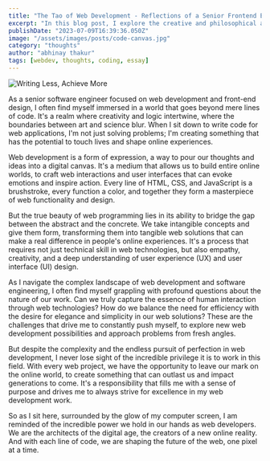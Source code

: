 ```yaml
---
title: "The Tao of Web Development - Reflections of a Senior Frontend Engineer"
excerpt: "In this blog post, I explore the creative and philosophical aspects of coding in web development, comparing it to artistic expression and considering its impact on the digital landscape and human experience."
publishDate: "2023-07-09T16:39:36.050Z"
image: "/assets/images/posts/code-canvas.jpg"
category: "thoughts"
author: "abhinay thakur"
tags: [webdev, thoughts, coding, essay]
---
```


![Writing Less, Achieve More](/assets/images/posts/workspace.jpg)

<p class="first-letter:text-5xl first-letter:font-medium">
As a senior software engineer focused on web development and front-end design, I often find myself immersed in a world that goes beyond mere lines of code. It's a realm where creativity and logic intertwine, where the boundaries between art and science blur. When I sit down to write code for web applications, I'm not just solving problems; I'm creating something that has the potential to touch lives and shape online experiences.
</p>

Web development is a form of expression, a way to pour our thoughts and ideas into a digital canvas. It's a medium that allows us to build entire online worlds, to craft web interactions and user interfaces that can evoke emotions and inspire action. Every line of HTML, CSS, and JavaScript is a brushstroke, every function a color, and together they form a masterpiece of web functionality and design.

But the true beauty of web programming lies in its ability to bridge the gap between the abstract and the concrete. We take intangible concepts and give them form, transforming them into tangible web solutions that can make a real difference in people's online experiences. It's a process that requires not just technical skill in web technologies, but also empathy, creativity, and a deep understanding of user experience (UX) and user interface (UI) design.

As I navigate the complex landscape of web development and software engineering, I often find myself grappling with profound questions about the nature of our work. Can we truly capture the essence of human interaction through web technologies? How do we balance the need for efficiency with the desire for elegance and simplicity in our web solutions? These are the challenges that drive me to constantly push myself, to explore new web development possibilities and approach problems from fresh angles.

But despite the complexity and the endless pursuit of perfection in web development, I never lose sight of the incredible privilege it is to work in this field. With every web project, we have the opportunity to leave our mark on the online world, to create something that can outlast us and impact generations to come. It's a responsibility that fills me with a sense of purpose and drives me to always strive for excellence in my web development work.

So as I sit here, surrounded by the glow of my computer screen, I am reminded of the incredible power we hold in our hands as web developers. We are the architects of the digital age, the creators of a new online reality. And with each line of code, we are shaping the future of the web, one pixel at a time.
